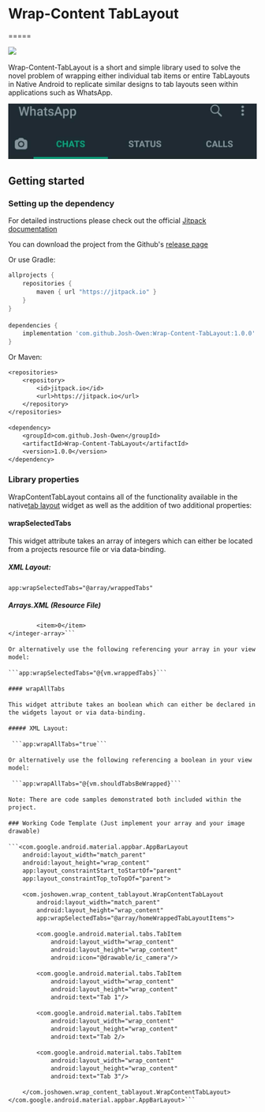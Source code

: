 # Wrap-Content TabLayout
=====

[![](https://jitpack.io/v/Josh-Owen/Wrap-Content-TabLayout.svg)](https://jitpack.io/#Josh-Owen/Wrap-Content-TabLayout)

Wrap-Content-TabLayout is a short and simple library used to solve the novel problem
of wrapping either individual tab items or entire TabLayouts in Native Android to replicate
similar designs to tab layouts seen within applications such as WhatsApp. 

![](images/tablayout_image.jpg)

## Getting started

### Setting up the dependency

For detailed instructions please check out the official [Jitpack documentation](https://jitpack.io/#Josh-Owen/Wrap-Content-TabLayout/Tag) 

You can download the project from the Github's [release page](https://github.com/Josh-Owen/Wrap-Content-TabLayout/releases)

Or use Gradle:

```gradle
allprojects {
    repositories {
        maven { url "https://jitpack.io" }
    }
}

dependencies {
    implementation 'com.github.Josh-Owen:Wrap-Content-TabLayout:1.0.0'
}
```

Or Maven:

```
<repositories>
    <repository>
        <id>jitpack.io</id>
        <url>https://jitpack.io</url>
    </repository>
</repositories>

<dependency>
    <groupId>com.github.Josh-Owen</groupId>
    <artifactId>Wrap-Content-TabLayout</artifactId>
    <version>1.0.0</version>
</dependency>

```
### Library properties

WrapContentTabLayout contains all of the functionality available in the native[tab layout](https://developer.android.com/reference/com/google/android/material/tabs/TabLayout) widget
as well as the addition of two additional properties:

#### wrapSelectedTabs 

This widget attribute takes an array of integers which can either be located from a projects resource file or via data-binding. 

##### XML Layout: 

 ```app:wrapSelectedTabs="@array/wrappedTabs"```

##### Arrays.XML (Resource File)

```<integer-array name="wrappedTabs">
        <item>0</item>
</integer-array>```

Or alternatively use the following referencing your array in your view model:

```app:wrapSelectedTabs="@{vm.wrappedTabs}```

#### wrapAllTabs 

This widget attribute takes an boolean which can either be declared in the widgets layout or via data-binding. 

##### XML Layout: 

 ```app:wrapAllTabs="true```
 
Or alternatively use the following referencing a boolean in your view model:

 ```app:wrapAllTabs="@{vm.shouldTabsBeWrapped}```

Note: There are code samples demonstrated both included within the project. 

### Working Code Template (Just implement your array and your image drawable)

```<com.google.android.material.appbar.AppBarLayout
    android:layout_width="match_parent"
    android:layout_height="wrap_content"
    app:layout_constraintStart_toStartOf="parent"
    app:layout_constraintTop_toTopOf="parent">

    <com.joshowen.wrap_content_tablayout.WrapContentTabLayout
        android:layout_width="match_parent"
        android:layout_height="wrap_content"
        app:wrapSelectedTabs="@array/homeWrappedTabLayoutItems">

        <com.google.android.material.tabs.TabItem
            android:layout_width="wrap_content"
            android:layout_height="wrap_content"
            android:icon="@drawable/ic_camera"/>
            
        <com.google.android.material.tabs.TabItem
            android:layout_width="wrap_content"
            android:layout_height="wrap_content"
            android:text="Tab 1"/>
            
        <com.google.android.material.tabs.TabItem
            android:layout_width="wrap_content"
            android:layout_height="wrap_content"
            android:text="Tab 2/>
            
        <com.google.android.material.tabs.TabItem
            android:layout_width="wrap_content"
            android:layout_height="wrap_content"
            android:text="Tab 3"/>
            
    </com.joshowen.wrap_content_tablayout.WrapContentTabLayout>
</com.google.android.material.appbar.AppBarLayout>```



 

